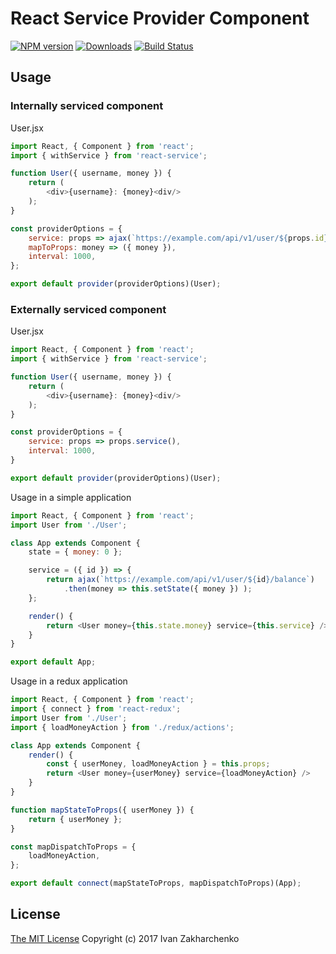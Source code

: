 # React Service Provider Component

[![NPM version][npm-image]][npm-url]
[![Downloads][downloads-image]][npm-url]
[![Build Status][travis-image]][travis-url]

## Usage

### Internally serviced component

User.jsx
``` javascript
import React, { Component } from 'react';
import { withService } from 'react-service';

function User({ username, money }) {
    return (
        <div>{username}: {money}<div/>
    );
}

const providerOptions = {
    service: props => ajax(`https://example.com/api/v1/user/${props.id}/balance`),
    mapToProps: money => ({ money }),
    interval: 1000,
};

export default provider(providerOptions)(User);
```

### Externally serviced component

User.jsx
``` javascript
import React, { Component } from 'react';
import { withService } from 'react-service';

function User({ username, money }) {
    return (
        <div>{username}: {money}<div/>
    );
}

const providerOptions = {
    service: props => props.service(),
    interval: 1000,
}

export default provider(providerOptions)(User);

```

Usage in a simple application
``` javascript
import React, { Component } from 'react';
import User from './User';

class App extends Component {
    state = { money: 0 };

    service = ({ id }) => {
        return ajax(`https://example.com/api/v1/user/${id}/balance`)
            .then(money => this.setState({ money }) );
    };

    render() {
        return <User money={this.state.money} service={this.service} />
    }
}

export default App;

```

Usage in a redux application
``` javascript
import React, { Component } from 'react';
import { connect } from 'react-redux';
import User from './User';
import { loadMoneyAction } from './redux/actions';

class App extends Component {
    render() {
        const { userMoney, loadMoneyAction } = this.props;
        return <User money={userMoney} service={loadMoneyAction} />
    }
}

function mapStateToProps({ userMoney }) {
    return { userMoney };
}

const mapDispatchToProps = {
    loadMoneyAction,
};

export default connect(mapStateToProps, mapDispatchToProps)(App);

```

## License
[The MIT License](http://opensource.org/licenses/MIT)
Copyright (c) 2017 Ivan Zakharchenko


[downloads-image]: https://img.shields.io/npm/dm/react-service.svg
[npm-url]: https://www.npmjs.com/package/react-service
[npm-image]: https://img.shields.io/npm/v/react-service.svg

[travis-url]: https://travis-ci.org/3axap4eHko/react-service
[travis-image]: https://img.shields.io/travis/3axap4eHko/react-service/master.svg
